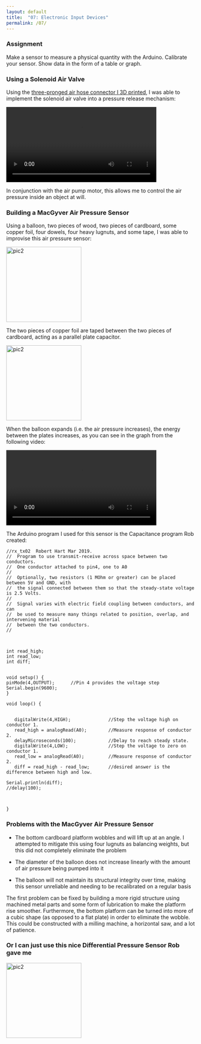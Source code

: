 ```yaml
---
layout: default
title:  "07: Electronic Input Devices"
permalink: /07/
---
```

### Assignment

Make a sensor to measure a physical quantity with the Arduino. Calibrate your sensor. Show data in the form of a table or graph.

### Using a Solenoid Air Valve

Using the [three-pronged air hose connector I 3D printed](https://kem406.github.io/PHYS-S12/06/), I was able to implement the solenoid air valve into a pressure release mechanism:

<video width="400" controls>
	<source src="vid2.mp4" type="video/mp4">
</video>

In conjunction with the air pump motor, this allows me to control the air pressure inside an object at will.

### Building a MacGyver Air Pressure Sensor

Using a balloon, two pieces of wood, two pieces of cardboard, some copper foil, four dowels, four heavy lugnuts, and some tape, I was able to improvise this air pressure sensor:

<img src="pic2.jpg" alt="pic2" style="height: 200px; max-width: 48%">

The two pieces of copper foil are taped between the two pieces of cardboard, acting as a parallel plate capacitor.

<img src="pic1.jpg" alt="pic2" style="height: 200px; max-width: 48%">

When the balloon expands \(i.e. the air pressure increases\), the energy between the plates increases, as you can see in the graph from the following video:

<video width="400" controls>
	<source src="vid1.mp4" type="video/mp4">
</video>

The Arduino program I used for this sensor is the Capacitance program Rob created:

~~~
//rx_tx02  Robert Hart Mar 2019.
//  Program to use transmit-receive across space between two conductors.
//  One conductor attached to pin4, one to A0
//
//  Optionally, two resistors (1 MOhm or greater) can be placed between 5V and GND, with
//  the signal connected between them so that the steady-state voltage is 2.5 Volts.
//
//  Signal varies with electric field coupling between conductors, and can
//  be used to measure many things related to position, overlap, and intervening material
//  between the two conductors.
//



int read_high;
int read_low;
int diff;


void setup() {
pinMode(4,OUTPUT);      //Pin 4 provides the voltage step
Serial.begin(9600);
}

void loop() {


   digitalWrite(4,HIGH);              //Step the voltage high on conductor 1.
   read_high = analogRead(A0);        //Measure response of conductor 2.
   delayMicroseconds(100);            //Delay to reach steady state.
   digitalWrite(4,LOW);               //Step the voltage to zero on conductor 1.
   read_low = analogRead(A0);         //Measure response of conductor 2.
   diff = read_high - read_low;       //desired answer is the difference between high and low.

Serial.println(diff);
//delay(100);



}
~~~

### Problems with the MacGyver Air Pressure Sensor

- The bottom cardboard platform wobbles and will lift up at an angle. I attempted to mitigate this using four lugnuts as balancing weights, but this did not completely eliminate the problem

- The diameter of the balloon does not increase linearly with the amount of air pressure being pumped into it

- The balloon will not maintain its structural integrity over time, making this sensor unreliable and needing to be recalibrated on a regular basis

The first problem can be fixed by building a more rigid structure using machined metal parts and some form of lubrication to make the platform rise smoother. Furthermore, the bottom platform can be turned into more of a cubic shape \(as opposed to a flat plate\) in order to eliminate the wobble. This could be constructed with a milling machine, a horizontal saw, and a lot of patience.

### Or I can just use this nice Differential Pressure Sensor Rob gave me

<img src="sensor.jpg" alt="pic2" style="height: 200px; max-width: 48%">

